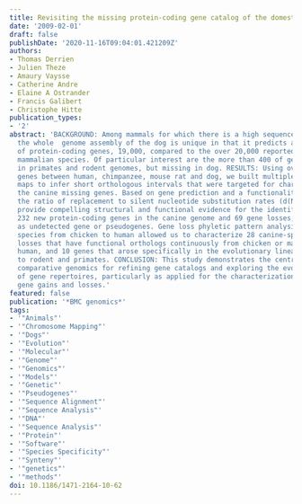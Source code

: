 ```yaml
---
title: Revisiting the missing protein-coding gene catalog of the domestic dog.
date: '2009-02-01'
draft: false
publishDate: '2020-11-16T09:04:01.421209Z'
authors:
- Thomas Derrien
- Julien Theze
- Amaury Vaysse
- Catherine Andre
- Elaine A Ostrander
- Francis Galibert
- Christophe Hitte
publication_types:
- '2'
abstract: 'BACKGROUND: Among mammals for which there is a high sequence coverage,
  the whole  genome assembly of the dog is unique in that it predicts a low number
  of protein-coding genes, ̃19,000, compared to the over 20,000 reported for other
  mammalian species. Of particular interest are the more than 400 of genes annotated
  in primates and rodent genomes, but missing in dog. RESULTS: Using over 14,000 orthologous
  genes between human, chimpanzee, mouse rat and dog, we built multiple pairwise synteny
  maps to infer short orthologous intervals that were targeted for characterizing
  the canine missing genes. Based on gene prediction and a functionality test using
  the ratio of replacement to silent nucleotide substitution rates (d(N)/d(S)), we
  provide compelling structural and functional evidence for the identification of
  232 new protein-coding genes in the canine genome and 69 gene losses, characterized
  as undetected gene or pseudogenes. Gene loss phyletic pattern analysis using ten
  species from chicken to human allowed us to characterize 28 canine-specific gene
  losses that have functional orthologs continuously from chicken or marsupials through
  human, and 10 genes that arose specifically in the evolutionary lineage leading
  to rodent and primates. CONCLUSION: This study demonstrates the central role of
  comparative genomics for refining gene catalogs and exploring the evolutionary history
  of gene repertoires, particularly as applied for the characterization of species-specific
  gene gains and losses.'
featured: false
publication: '*BMC genomics*'
tags:
- '"Animals"'
- '"Chromosome Mapping"'
- '"Dogs"'
- '"Evolution"'
- '"Molecular"'
- '"Genome"'
- '"Genomics"'
- '"Models"'
- '"Genetic"'
- '"Pseudogenes"'
- '"Sequence Alignment"'
- '"Sequence Analysis"'
- '"DNA"'
- '"Sequence Analysis"'
- '"Protein"'
- '"Software"'
- '"Species Specificity"'
- '"Synteny"'
- '"genetics"'
- '"methods"'
doi: 10.1186/1471-2164-10-62
---
```


